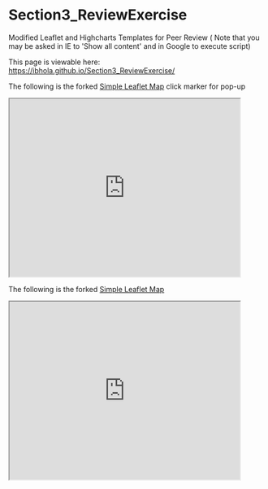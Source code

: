 # Section3_ReviewExercise
Modified Leaflet and Highcharts Templates for Peer Review
( Note that you may be asked in IE to 'Show all content' and in Google to execute script)

This page is viewable here: https://ibhola.github.io/Section3_ReviewExercise/

The following is the forked <a href="http://ibhola.github.io/leaflet-map-simple"> Simple Leaflet Map</a>
click marker for pop-up

<iframe src="http://ibhola.github.io/leaflet-map-simple" width="90%" height="350"></iframe>

<p/>

The following is the forked <a href="https://ibhola.github.io/highcharts-scatter-csv/">Simple Leaflet Map</a>

<iframe src="https://ibhola.github.io/highcharts-scatter-csv/" width="90%" height="350"></iframe>
